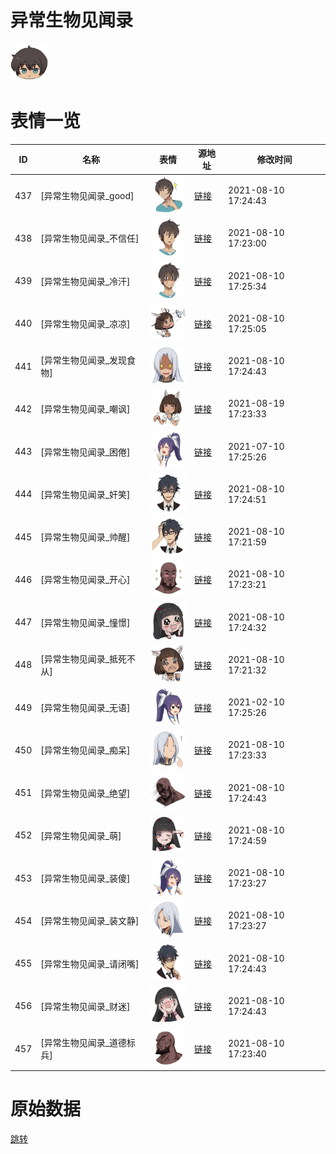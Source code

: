 # 异常生物见闻录

<img src="./cover.png" height="60" alt="cover" />

# 表情一览

|ID|名称|表情|源地址|修改时间|
|----|----|----|----|----|
|437|[异常生物见闻录_good]|<img src="./pic/000437_%5B异常生物见闻录_good%5D.png" height="60" alt="good"/>|[链接](http://i0.hdslb.com/bfs/emote/5ca4eda998ed16a5826e7f92ca2e3f3969889e63.png)|2021-08-10 17:24:43|
|438|[异常生物见闻录_不信任]|<img src="./pic/000438_%5B异常生物见闻录_不信任%5D.png" height="60" alt="不信任"/>|[链接](http://i0.hdslb.com/bfs/emote/edb38ebc3b3be3583df4fd4c57e1b29347516d74.png)|2021-08-10 17:23:00|
|439|[异常生物见闻录_冷汗]|<img src="./pic/000439_%5B异常生物见闻录_冷汗%5D.png" height="60" alt="冷汗"/>|[链接](http://i0.hdslb.com/bfs/emote/2dc15a9724034c1061fb0c884db17c2d45028ad8.png)|2021-08-10 17:25:34|
|440|[异常生物见闻录_凉凉]|<img src="./pic/000440_%5B异常生物见闻录_凉凉%5D.png" height="60" alt="凉凉"/>|[链接](http://i0.hdslb.com/bfs/emote/8b2ec7e8bbcbfc5f752dbb4e4f3c1b5ce6681d86.png)|2021-08-10 17:25:05|
|441|[异常生物见闻录_发现食物]|<img src="./pic/000441_%5B异常生物见闻录_发现食物%5D.png" height="60" alt="发现食物"/>|[链接](http://i0.hdslb.com/bfs/emote/5bc67e4826ba7e10cba116bd2c2ececd21cb1c42.png)|2021-08-10 17:24:43|
|442|[异常生物见闻录_嘲讽]|<img src="./pic/000442_%5B异常生物见闻录_嘲讽%5D.png" height="60" alt="嘲讽"/>|[链接](http://i0.hdslb.com/bfs/emote/a061406fa8f03f619aa28d456f5a8fcf683b3fb7.png)|2021-08-19 17:23:33|
|443|[异常生物见闻录_困倦]|<img src="./pic/000443_%5B异常生物见闻录_困倦%5D.png" height="60" alt="困倦"/>|[链接](http://i0.hdslb.com/bfs/emote/009cdfcf48cf227a2cc8da24958a8a5238053dc7.png)|2021-07-10 17:25:26|
|444|[异常生物见闻录_奸笑]|<img src="./pic/000444_%5B异常生物见闻录_奸笑%5D.png" height="60" alt="奸笑"/>|[链接](http://i0.hdslb.com/bfs/emote/038f3bda1084fa6908698697bb0fc2f059ff4b32.png)|2021-08-10 17:24:51|
|445|[异常生物见闻录_帅醒]|<img src="./pic/000445_%5B异常生物见闻录_帅醒%5D.png" height="60" alt="帅醒"/>|[链接](http://i0.hdslb.com/bfs/emote/93b1ff2409f733079ca1145e7add98fe6540a07c.png)|2021-08-10 17:21:59|
|446|[异常生物见闻录_开心]|<img src="./pic/000446_%5B异常生物见闻录_开心%5D.png" height="60" alt="开心"/>|[链接](http://i0.hdslb.com/bfs/emote/1942ee8a4df95e2f1f58202c92cda1dd06cc4816.png)|2021-08-10 17:23:21|
|447|[异常生物见闻录_憧憬]|<img src="./pic/000447_%5B异常生物见闻录_憧憬%5D.png" height="60" alt="憧憬"/>|[链接](http://i0.hdslb.com/bfs/emote/1e932e3f290f5374a251b7d87af215e63e007c80.png)|2021-08-10 17:24:32|
|448|[异常生物见闻录_抵死不从]|<img src="./pic/000448_%5B异常生物见闻录_抵死不从%5D.png" height="60" alt="抵死不从"/>|[链接](http://i0.hdslb.com/bfs/emote/2f237e931a437308568ba7ca181320fc8ea800ce.png)|2021-08-10 17:21:32|
|449|[异常生物见闻录_无语]|<img src="./pic/000449_%5B异常生物见闻录_无语%5D.png" height="60" alt="无语"/>|[链接](http://i0.hdslb.com/bfs/emote/d3d02774b35dcc6ef3483b1655d08e472e4ca3c7.png)|2021-02-10 17:25:26|
|450|[异常生物见闻录_痴呆]|<img src="./pic/000450_%5B异常生物见闻录_痴呆%5D.png" height="60" alt="痴呆"/>|[链接](http://i0.hdslb.com/bfs/emote/1b3dba852ac79d76d8e8ff26d0b2839daf26adb9.png)|2021-08-10 17:23:33|
|451|[异常生物见闻录_绝望]|<img src="./pic/000451_%5B异常生物见闻录_绝望%5D.png" height="60" alt="绝望"/>|[链接](http://i0.hdslb.com/bfs/emote/2b4ba4af99f37b973d84f92fa7a27197812fa605.png)|2021-08-10 17:24:43|
|452|[异常生物见闻录_萌]|<img src="./pic/000452_%5B异常生物见闻录_萌%5D.png" height="60" alt="萌"/>|[链接](http://i0.hdslb.com/bfs/emote/cd7465b0bb19bdf89f057ba8c3f5c279375936aa.png)|2021-08-10 17:24:59|
|453|[异常生物见闻录_装傻]|<img src="./pic/000453_%5B异常生物见闻录_装傻%5D.png" height="60" alt="装傻"/>|[链接](http://i0.hdslb.com/bfs/emote/d81eba4cf9800a72a9b72a11ca00c4ad458a8bc8.png)|2021-08-10 17:23:27|
|454|[异常生物见闻录_装文静]|<img src="./pic/000454_%5B异常生物见闻录_装文静%5D.png" height="60" alt="装文静"/>|[链接](http://i0.hdslb.com/bfs/emote/748ce4b0c5da67489f2ed070ccf9233293fedcd4.png)|2021-08-10 17:23:27|
|455|[异常生物见闻录_请闭嘴]|<img src="./pic/000455_%5B异常生物见闻录_请闭嘴%5D.png" height="60" alt="请闭嘴"/>|[链接](http://i0.hdslb.com/bfs/emote/a8ab9e926321c865b9cb66e64668dbddb87a6b7b.png)|2021-08-10 17:24:43|
|456|[异常生物见闻录_财迷]|<img src="./pic/000456_%5B异常生物见闻录_财迷%5D.png" height="60" alt="财迷"/>|[链接](http://i0.hdslb.com/bfs/emote/c67bbb41136823e7a2847ce72480df0e870b4d88.png)|2021-08-10 17:24:43|
|457|[异常生物见闻录_道德标兵]|<img src="./pic/000457_%5B异常生物见闻录_道德标兵%5D.png" height="60" alt="道德标兵"/>|[链接](http://i0.hdslb.com/bfs/emote/eca679781792c534bfb7f918c35eb3c43153f5d1.png)|2021-08-10 17:23:40|

# 原始数据

[跳转](./raw.json)

